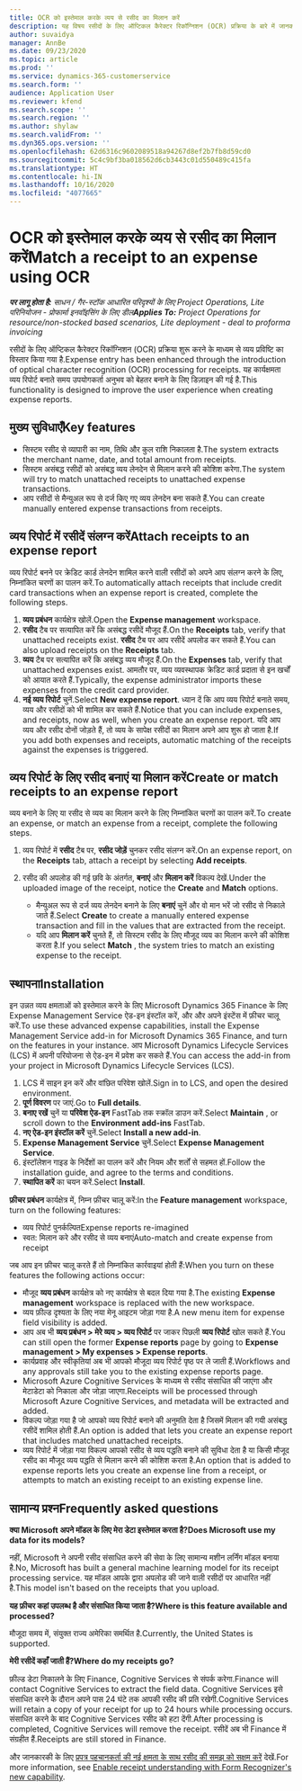 ```yaml
---
title: OCR को इस्तेमाल करके व्यय से रसीद का मिलान करें
description: यह विषय रसीदों के लिए ऑप्टिकल कैरेक्टर रिकॉग्निशन (OCR) प्रक्रिया के बारे में जानकारी देता है.
author: suvaidya
manager: AnnBe
ms.date: 09/23/2020
ms.topic: article
ms.prod: ''
ms.service: dynamics-365-customerservice
ms.search.form: ''
audience: Application User
ms.reviewer: kfend
ms.search.scope: ''
ms.search.region: ''
ms.author: shylaw
ms.search.validFrom: ''
ms.dyn365.ops.version: ''
ms.openlocfilehash: 62d6316c9602089518a94267d8ef2b7fb8d59cd0
ms.sourcegitcommit: 5c4c9bf3ba018562d6cb3443c01d550489c415fa
ms.translationtype: HT
ms.contentlocale: hi-IN
ms.lasthandoff: 10/16/2020
ms.locfileid: "4077665"
---
```

# <a name="match-a-receipt-to-an-expense-using-ocr"></a><span data-ttu-id="d2698-103">OCR को इस्तेमाल करके व्यय से रसीद का मिलान करें</span><span class="sxs-lookup"><span data-stu-id="d2698-103">Match a receipt to an expense using OCR</span></span>

<span data-ttu-id="d2698-104">_**पर लागू होता है:** साधन / गैर-स्टॉक आधारित परिदृश्यों के लिए Project Operations, Lite परिनियोजन - प्रोफार्मा इनवॉइसिंग के लिए डील_</span><span class="sxs-lookup"><span data-stu-id="d2698-104">_**Applies To:** Project Operations for resource/non-stocked based scenarios, Lite deployment - deal to proforma invoicing_</span></span>

<span data-ttu-id="d2698-105">रसीदों के लिए ऑप्टिकल कैरेक्टर रिकॉग्निशन (OCR) प्रक्रिया शुरू करने के माध्यम से व्यय प्रविष्टि का विस्तार किया गया है.</span><span class="sxs-lookup"><span data-stu-id="d2698-105">Expense entry has been enhanced through the introduction of optical character recognition (OCR) processing for receipts.</span></span> <span data-ttu-id="d2698-106">यह कार्यक्षमता व्यय रिपोर्ट बनाते समय उपयोगकर्ता अनुभव को बेहतर बनाने के लिए डिज़ाइन की गई है.</span><span class="sxs-lookup"><span data-stu-id="d2698-106">This functionality is designed to improve the user experience when creating expense reports.</span></span>

## <a name="key-features"></a><span data-ttu-id="d2698-107">मुख्य सुविधाएँ</span><span class="sxs-lookup"><span data-stu-id="d2698-107">Key features</span></span>

- <span data-ttu-id="d2698-108">सिस्टम रसीद से व्यापारी का नाम, तिथि और कुल राशि निकालता है.</span><span class="sxs-lookup"><span data-stu-id="d2698-108">The system extracts the merchant name, date, and total amount from receipts.</span></span>
- <span data-ttu-id="d2698-109">सिस्टम असंबद्ध रसीदों को असंबद्ध व्यय लेनदेन से मिलान करने की कोशिश करेगा.</span><span class="sxs-lookup"><span data-stu-id="d2698-109">The system will try to match unattached receipts to unattached expense transactions.</span></span>
- <span data-ttu-id="d2698-110">आप रसीदों से मैन्युअल रूप से दर्ज किए गए व्यय लेनदेन बना सकते हैं.</span><span class="sxs-lookup"><span data-stu-id="d2698-110">You can create manually entered expense transactions from receipts.</span></span>

## <a name="attach-receipts-to-an-expense-report"></a><span data-ttu-id="d2698-111">व्यय रिपोर्ट में रसीदें संलग्न करें</span><span class="sxs-lookup"><span data-stu-id="d2698-111">Attach receipts to an expense report</span></span>

<span data-ttu-id="d2698-112">व्यय रिपोर्ट बनने पर क्रेडिट कार्ड लेनदेन शामिल करने वाली रसीदों को अपने आप संलग्न करने के लिए, निम्नांकित चरणों का पालन करें.</span><span class="sxs-lookup"><span data-stu-id="d2698-112">To automatically attach receipts that include credit card transactions when an expense report is created, complete the following steps.</span></span>

  1. <span data-ttu-id="d2698-113">**व्यय प्रबंधन** कार्यक्षेत्र खोलें.</span><span class="sxs-lookup"><span data-stu-id="d2698-113">Open the **Expense management** workspace.</span></span>
  2. <span data-ttu-id="d2698-114">**रसीद** टैब पर सत्यापित करें कि असंबद्ध रसीदें मौजूद हैं.</span><span class="sxs-lookup"><span data-stu-id="d2698-114">On the **Receipts** tab, verify that unattached receipts exist.</span></span> <span data-ttu-id="d2698-115">**रसीद** टैब पर आप रसीदें अपलोड कर सकते हैं.</span><span class="sxs-lookup"><span data-stu-id="d2698-115">You can also upload receipts on the **Receipts** tab.</span></span>
  3. <span data-ttu-id="d2698-116">**व्यय** टैब पर सत्यापित करें कि असंबद्ध व्यय मौजूद हैं.</span><span class="sxs-lookup"><span data-stu-id="d2698-116">On the **Expenses** tab, verify that unattached expenses exist.</span></span> <span data-ttu-id="d2698-117">आमतौर पर, व्यय व्यवस्थापक क्रेडिट कार्ड प्रदाता से इन खर्चों को आयात करते हैं.</span><span class="sxs-lookup"><span data-stu-id="d2698-117">Typically, the expense administrator imports these expenses from the credit card provider.</span></span>
  4. <span data-ttu-id="d2698-118">**नई व्यय रिपोर्ट** चुनें.</span><span class="sxs-lookup"><span data-stu-id="d2698-118">Select **New expense report**.</span></span> <span data-ttu-id="d2698-119">ध्यान दें कि आप व्यय रिपोर्ट बनाते समय, व्यय और रसीदों को भी शामिल कर सकते हैं.</span><span class="sxs-lookup"><span data-stu-id="d2698-119">Notice that you can include expenses, and receipts, now as well, when you create an expense report.</span></span> <span data-ttu-id="d2698-120">यदि आप व्यय और रसीद दोनों जोड़ते हैं, तो व्यय के सापेक्ष रसीदों का मिलान अपने आप शुरू हो जाता है.</span><span class="sxs-lookup"><span data-stu-id="d2698-120">If you add both expenses and receipts, automatic matching of the receipts against the expenses is triggered.</span></span>

## <a name="create-or-match-receipts-to-an-expense-report"></a><span data-ttu-id="d2698-121">व्यय रिपोर्ट के लिए रसीद बनाएं या मिलान करें</span><span class="sxs-lookup"><span data-stu-id="d2698-121">Create or match receipts to an expense report</span></span>
<span data-ttu-id="d2698-122">व्यय बनाने के लिए या रसीद से व्यय का मिलान करने के लिए निम्नांकित चरणों का पालन करें.</span><span class="sxs-lookup"><span data-stu-id="d2698-122">To create an expense, or match an expense from a receipt, complete the following steps.</span></span>

  1. <span data-ttu-id="d2698-123">व्यय रिपोर्ट में **रसीद** टैब पर, **रसीद जोड़ें** चुनकर रसीद संलग्न करें.</span><span class="sxs-lookup"><span data-stu-id="d2698-123">On an expense report, on the **Receipts** tab, attach a receipt by selecting **Add receipts**.</span></span>
  2. <span data-ttu-id="d2698-124">रसीद की अपलोड की गई छवि के अंतर्गत, **बनाएं** और **मिलान करें** विकल्प देखें.</span><span class="sxs-lookup"><span data-stu-id="d2698-124">Under the uploaded image of the receipt, notice the **Create** and **Match** options.</span></span>

      - <span data-ttu-id="d2698-125">मैन्युअल रूप से दर्ज व्यय लेनदेन बनाने के लिए **बनाएं** चुनें और वो मान भरें जो रसीद से निकाले जाते हैं.</span><span class="sxs-lookup"><span data-stu-id="d2698-125">Select **Create** to create a manually entered expense transaction and fill in the values that are extracted from the receipt.</span></span>
      - <span data-ttu-id="d2698-126">यदि आप **मिलान करें** चुनते हैं, तो सिस्टम रसीद के लिए मौजूद व्यय का मिलान करने की कोशिश करता है.</span><span class="sxs-lookup"><span data-stu-id="d2698-126">If you select **Match** , the system tries to match an existing expense to the receipt.</span></span>

## <a name="installation"></a><span data-ttu-id="d2698-127">स्थापना</span><span class="sxs-lookup"><span data-stu-id="d2698-127">Installation</span></span>

<span data-ttu-id="d2698-128">इन उन्नत व्यय क्षमताओं को इस्तेमाल करने के लिए Microsoft Dynamics 365 Finance के लिए Expense Management Service ऐड-इन इंस्टॉल करें, और और अपने इंस्टेंस में फ़ीचर चालू करें.</span><span class="sxs-lookup"><span data-stu-id="d2698-128">To use these advanced expense capabilities, install the Expense Management Service add-in for Microsoft Dynamics 365 Finance, and turn on the features in your instance.</span></span> <span data-ttu-id="d2698-129">आप Microsoft Dynamics Lifecycle Services (LCS) में अपनी परियोजना से ऐड-इन में प्रवेश कर सकते हैं.</span><span class="sxs-lookup"><span data-stu-id="d2698-129">You can access the add-in from your project in Microsoft Dynamics Lifecycle Services (LCS).</span></span>

1. <span data-ttu-id="d2698-130">LCS में साइन इन करें और वांछित परिवेश खोलें.</span><span class="sxs-lookup"><span data-stu-id="d2698-130">Sign in to LCS, and open the desired environment.</span></span>
2. <span data-ttu-id="d2698-131">**पूर्ण विवरण** पर जाएं.</span><span class="sxs-lookup"><span data-stu-id="d2698-131">Go to **Full details**.</span></span>
3. <span data-ttu-id="d2698-132">**बनाए रखें** चुनें या **परिवेश ऐड-इन** FastTab तक स्क्रॉल डाउन करें.</span><span class="sxs-lookup"><span data-stu-id="d2698-132">Select **Maintain** , or scroll down to the **Environment add-ins** FastTab.</span></span>
4. <span data-ttu-id="d2698-133">**नए ऐड-इन इंस्टॉल करें** चुनें.</span><span class="sxs-lookup"><span data-stu-id="d2698-133">Select **Install a new add-in**.</span></span>
5. <span data-ttu-id="d2698-134">**Expense Management Service** चुनें.</span><span class="sxs-lookup"><span data-stu-id="d2698-134">Select **Expense Management Service**.</span></span>
6. <span data-ttu-id="d2698-135">इंस्टॉलेशन गाइड के निर्देशों का पालन करें और नियम और शर्तों से सहमत हों.</span><span class="sxs-lookup"><span data-stu-id="d2698-135">Follow the installation guide, and agree to the terms and conditions.</span></span>
7. <span data-ttu-id="d2698-136">**स्थापित करें** का चयन करें.</span><span class="sxs-lookup"><span data-stu-id="d2698-136">Select **Install**.</span></span>

<span data-ttu-id="d2698-137">**फ़ीचर प्रबंधन** कार्यक्षेत्र में, निम्न फ़ीचर चालू करें:</span><span class="sxs-lookup"><span data-stu-id="d2698-137">In the **Feature management** workspace, turn on the following features:</span></span>

- <span data-ttu-id="d2698-138">व्यय रिपोर्ट पुनर्कल्पित</span><span class="sxs-lookup"><span data-stu-id="d2698-138">Expense reports re-imagined</span></span>
- <span data-ttu-id="d2698-139">स्वत: मिलान करे और रसीद से व्यय बनाएं</span><span class="sxs-lookup"><span data-stu-id="d2698-139">Auto-match and create expense from receipt</span></span>

<span data-ttu-id="d2698-140">जब आप इन फ़ीचर चालू करते हैं तो निम्नांकित कार्रवाइयां होती हैं:</span><span class="sxs-lookup"><span data-stu-id="d2698-140">When you turn on these features the following actions occur:</span></span>

- <span data-ttu-id="d2698-141">मौजूद **व्यय प्रबंधन** कार्यक्षेत्र को नए कार्यक्षेत्र से बदल दिया गया है.</span><span class="sxs-lookup"><span data-stu-id="d2698-141">The existing **Expense management** workspace is replaced with the new workspace.</span></span>
- <span data-ttu-id="d2698-142">व्यय फ़ील्ड दृश्यता के लिए नया मेनू आइटम जोड़ा गया है.</span><span class="sxs-lookup"><span data-stu-id="d2698-142">A new menu item for expense field visibility is added.</span></span>
- <span data-ttu-id="d2698-143">आप अब भी **व्यय प्रबंधन > मेरे व्यय > व्यय रिपोर्ट** पर जाकर पिछली **व्यय रिपोर्ट** खोल सकते हैं.</span><span class="sxs-lookup"><span data-stu-id="d2698-143">You can still open the former **Expense reports** page by going to **Expense management > My expenses > Expense reports**.</span></span>
- <span data-ttu-id="d2698-144">कार्यप्रवाह और स्वीकृतियां अब भी आपको मौजूदा व्यय रिपोर्ट पृष्ठ पर ले जाती हैं.</span><span class="sxs-lookup"><span data-stu-id="d2698-144">Workflows and any approvals still take you to the existing expense reports page.</span></span>
- <span data-ttu-id="d2698-145">Microsoft Azure Cognitive Services के माध्यम से रसीद संसाधित की जाएंगा और मेटाडेटा को निकाला और जोड़ा जाएगा.</span><span class="sxs-lookup"><span data-stu-id="d2698-145">Receipts will be processed through Microsoft Azure Cognitive Services, and metadata will be extracted and added.</span></span>
- <span data-ttu-id="d2698-146">विकल्प जोड़ा गया है जो आपको व्यय रिपोर्ट बनाने की अनुमति देता है जिसमें मिलान की गयी असंबद्ध रसीदें शामिल होती हैं.</span><span class="sxs-lookup"><span data-stu-id="d2698-146">An option is added that lets you create an expense report that includes matched unattached receipts.</span></span>
- <span data-ttu-id="d2698-147">व्यय रिपोर्ट में जोड़ा गया विकल्प आपको रसीद से व्यय पद्धति बनाने की सुविधा देता है या किसी मौजूद रसीद का मौजूद व्यय पद्धति से मिलान करने की कोशिश करता है.</span><span class="sxs-lookup"><span data-stu-id="d2698-147">An option that is added to expense reports lets you create an expense line from a receipt, or attempts to match an existing receipt to an existing expense line.</span></span>

## <a name="frequently-asked-questions"></a><span data-ttu-id="d2698-148">सामान्य प्रश्‍न</span><span class="sxs-lookup"><span data-stu-id="d2698-148">Frequently asked questions</span></span>

<span data-ttu-id="d2698-149">**क्या Microsoft अपने मॉडल के लिए मेरा डेटा इस्तेमाल करता है?**</span><span class="sxs-lookup"><span data-stu-id="d2698-149">**Does Microsoft use my data for its models?**</span></span>

<span data-ttu-id="d2698-150">नहीं, Microsoft ने अपनी रसीद संसाधित करने की सेवा के लिए सामान्य मशीन लर्निंग मॉडल बनाया है.</span><span class="sxs-lookup"><span data-stu-id="d2698-150">No, Microsoft has built a general machine learning model for its receipt processing service.</span></span> <span data-ttu-id="d2698-151">यह मॉडल आपके द्वारा अपलोड की जाने वाली रसीदों पर आधारित नहीं है.</span><span class="sxs-lookup"><span data-stu-id="d2698-151">This model isn't based on the receipts that you upload.</span></span>

<span data-ttu-id="d2698-152">**यह फ़ीचर कहां उपलब्ध है और संसाधित किया जाता है?**</span><span class="sxs-lookup"><span data-stu-id="d2698-152">**Where is this feature available and processed?**</span></span>

<span data-ttu-id="d2698-153">मौजूदा समय में, संयुक्त राज्य अमेरिका समर्थित है.</span><span class="sxs-lookup"><span data-stu-id="d2698-153">Currently, the United States is supported.</span></span>

<span data-ttu-id="d2698-154">**मेरी रसीदें कहाँ जाती हैं?**</span><span class="sxs-lookup"><span data-stu-id="d2698-154">**Where do my receipts go?**</span></span>

<span data-ttu-id="d2698-155">फ़ील्ड डेटा निकालने के लिए Finance, Cognitive Services से संपर्क करेगा.</span><span class="sxs-lookup"><span data-stu-id="d2698-155">Finance will contact Cognitive Services to extract the field data.</span></span> <span data-ttu-id="d2698-156">Cognitive Services इसे संसाधित करने के दौरान अपने पास 24 घंटे तक आपकी रसीद की प्रति रखेगी.</span><span class="sxs-lookup"><span data-stu-id="d2698-156">Cognitive Services will retain a copy of your receipt for up to 24 hours while processing occurs.</span></span> <span data-ttu-id="d2698-157">संसाधित करने के बाद Cognitive Services रसीद को हटा देंगी.</span><span class="sxs-lookup"><span data-stu-id="d2698-157">After processing is completed, Cognitive Services will remove the receipt.</span></span> <span data-ttu-id="d2698-158">रसीदें अब भी Finance में संग्रहीत हैं.</span><span class="sxs-lookup"><span data-stu-id="d2698-158">Receipts are still stored in Finance.</span></span>

<span data-ttu-id="d2698-159">और जानकारकी के लिए [प्रपत्र पहचानकर्ता की नई क्षमता के साथ रसीद की समझ को सक्षम करें](https://azure.microsoft.com/blog/enable-receipt-understanding-with-form-recognizer-s-new-capability/) देखें.</span><span class="sxs-lookup"><span data-stu-id="d2698-159">For more information, see [Enable receipt understanding with Form Recognizer's new capability](https://azure.microsoft.com/blog/enable-receipt-understanding-with-form-recognizer-s-new-capability/).</span></span>
